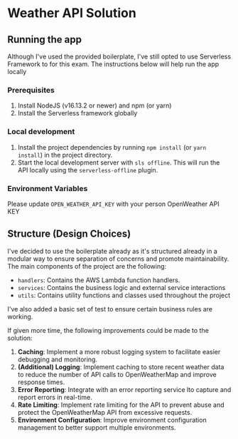 # Weather API Solution

## Running the app
Although I've used the provided boilerplate, I've still opted to use Serverless Framework to for this exam. The instructions
below will help run the app locally

### Prerequisites
1. Install NodeJS (v16.13.2 or newer) and npm (or yarn)
2. Install the Serverless framework globally

### Local development
1. Install the project dependencies by running `npm install` (or `yarn install`) in the project directory.
2. Start the local development server with `sls offline`. This will run the API locally using the `serverless-offline` plugin.

### Environment Variables
Please update `OPEN_WEATHER_API_KEY` with your person OpenWeather API KEY

## Structure (Design Choices)
I've decided to use the boilerplate already as it's structured already in a modular
way to ensure separation of concerns and promote maintainability. The main components of the project are the following:
- `handlers`: Contains the AWS Lambda function handlers.
- `services`: Contains the business logic and external service interactions
- `utils`: Contains utility functions and classes used throughout the project

I've also added a basic set of test to ensure certain business rules are working.

If given more time, the following improvements could be made to the solution:
1. **Caching**: Implement a more robust logging system to facilitate easier debugging and monitoring.
2. **(Additional) Logging**: Implement caching to store recent weather data to reduce the number of API calls to OpenWeatherMap and improve response times.
3. **Error Reporting**: Integrate with an error reporting service lto capture and report errors in real-time.
4. **Rate Limiting**: Implement rate limiting for the API to prevent abuse and protect the OpenWeatherMap API from excessive requests.
5. **Environment Configuration**: Improve environment configuration management to better support multiple environments.